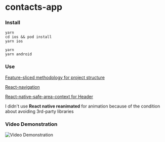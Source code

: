 # contacts-app

### Install
```
yarn
cd ios && pod install
yarn ios
```

```
yarn
yarn android
```

### Use

[Feature-sliced methodology for project structure](https://feature-sliced.design/en/)

[React-navigation](https://reactnavigation.org/)

[React-native-safe-area-context for Header](https://github.com/th3rdwave/react-native-safe-area-context)

I didn't use **React native reanimated** for animation because of the condition about avoiding 3rd-party libraries

### Video Demonstration

![Video Demonstration](https://github.com/annasychugina/contacts-app/blob/bf163bb93962f37b319f0a4b65602ff22cf082ea/app.gif)
